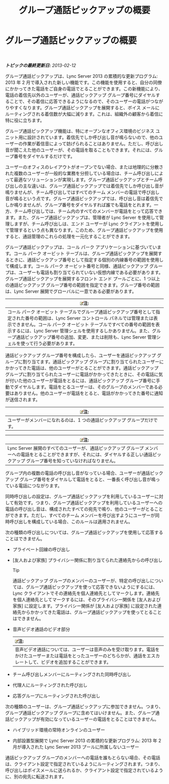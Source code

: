﻿---
title: グループ通話ピックアップの概要
TOCTitle: グループ通話ピックアップの概要
ms:assetid: 3dc0eca8-c773-463c-96bb-9cd6afa2a840
ms:mtpsurl: https://technet.microsoft.com/ja-jp/library/JJ945623(v=OCS.15)
ms:contentKeyID: 52056574
ms.date: 05/19/2016
mtps_version: v=OCS.15
ms.translationtype: HT
---

# グループ通話ピックアップの概要

 

_**トピックの最終更新日:** 2013-02-12_

グループ通話ピックアップは、Lync Server 2013 の累積的な更新プログラム: 2013 年 2 月で導入された新しい機能です。この機能を使用すると、自分の同僚にかかってきた電話をご自身の電話でとることができます。この新機能により、電話の着信先以外のユーザーが、通話ピックアップ グループ番号にダイヤルすることで、その着信に応答できるようになるので、そのユーザーの電話がつながりやすくなります。グループ通話ピックアップを展開すると、ボイス メールにルーティングされる着信数が大幅に減ります。これは、組織外の顧客から着信に特に役に立ちます。

グループ通話ピックアップ機能は、特にオープンなオフィス環境のビジネス ユニット用に設計されています。着信先でしか呼び出し音が鳴らないので、他のユーザーの作業が着信音によって妨げられることはありません。ただし、呼び出し音が聞こえた他のユーザーが、その電話を取ることもできます。それには、グループ番号をダイヤルするだけです。

ユーザーのオフィスのレイアウトがオープンでない場合、または地理的に分散された複数のユーザーが一般的な業務を分担している場合は、チーム呼び出しによって最適なソリューションが実現します。グループ通話ピックアップとチーム呼び出しの主な違いは、グループ通話ピックアップでは着信先でしか呼び出し音が鳴りませんが、チーム呼び出しではすべてのチーム メンバーの電話で呼び出し音が鳴るという点です。グループ通話ピックアップでは、呼び出し音は着信先でしか鳴りませんが、グループ番号をダイヤルすれば誰でも電話をとれます。一方、チーム呼び出しでは、チーム内のすべてのメンバーが電話をとって応答できます。また、グループ通話ピックアップは、管理者が Lync Server を使用して管理しますが、チーム呼び出しは、エンド ユーザーが Lync クライアントを使用して管理するという点も異なります。このため、グループ通話ピックアップを使用すると、通話管理のこれらの処理を一元化することができます。

グループ通話ピックアップは、コール パーク アプリケーションに基づいています。コール パーク オービット テーブルは、グループ通話ピックアップを展開するときに、通話ピックアップ番号として指定する個別の内線番号の範囲を使用して構成します。コール パーク オービット番号と同様、通話ピックアップ グループは、ユーザーも電話も割り当てられていない仮想内線である必要があります。グループ通話ピックアップを展開するフロント エンド プールごとに、1 つ以上の通話ピックアップ グループ番号の範囲を指定できます。グループ番号の範囲は、Lync Server 展開でグローバルに一意である必要があります。

<table>
<thead>
<tr class="header">
<th><img src="images/Gg412781.note(OCS.15).gif" title="note" alt="note" />注:</th>
</tr>
</thead>
<tbody>
<tr class="odd">
<td>コール パーク オービット テーブルでグループ通話ピックアップ番号として指定された番号の範囲は、Lync Server コントロール パネルでは管理または表示できません。コール パーク オービット テーブルですべての番号の範囲を表示するには、Lync Server 管理シェルを使用するしかありません。また、グループ通話ピックアップ番号の追加、変更、または削除も、Lync Server 管理シェルを使って行う必要があります。</td>
</tr>
</tbody>
</table>


通話ピックアップ グループ番号を構成したら、ユーザーを通話ピックアップ グループに割り当てます。通話ピックアップ グループに割り当てられたユーザーにかかってきた電話は、他のユーザーがとることができます。通話ピックアップ グループに割り当てられたユーザーに電話がかかってきたときに、その電話に気が付いた他のユーザーが電話をとるには、通話ピックアップ グループ番号に手動でダイヤルします。電話をとるユーザーは、そのグループのメンバーである必要はありません。他のユーザーが電話をとると、電話がかかってきた番号に通知が送信されます。

<table>
<thead>
<tr class="header">
<th><img src="images/Gg412781.note(OCS.15).gif" title="note" alt="note" />注:</th>
</tr>
</thead>
<tbody>
<tr class="odd">
<td>ユーザーがメンバーになれるのは、1 つの通話ピックアップ グループだけです。</td>
</tr>
</tbody>
</table>


<table>
<thead>
<tr class="header">
<th><img src="images/Gg412781.note(OCS.15).gif" title="note" alt="note" />注:</th>
</tr>
</thead>
<tbody>
<tr class="odd">
<td>Lync Server 展開のすべてのユーザーが、通話ピックアップ グループ メンバーへの電話をとることができますが、それには、ダイヤルする正しい通話ピックアップ グループ番号を知っていなければなりません。</td>
</tr>
</tbody>
</table>


グループ内の複数の電話の呼び出し音がなっている場合、ユーザーが通話ピックアップ グループ番号をダイヤルして電話をとると、一番長く呼び出し音が鳴っている電話につながります。

同時呼び出しの設定は、グループ通話ピックアップを利用しているユーザーに対して有効です。つまり、グループ通話ピックアップを利用しているユーザーへの電話の呼び出し音は、構成されたすべての宛先で鳴り、他のユーザーがとることができます。ただし、すべてのチーム メンバーを呼び出すようにユーザーが同時呼び出しを構成している場合、このルールは適用されません。

次の種類の呼び出しについては、グループ通話ピックアップを使用して応答することはできません。

  - プライベート回線の呼び出し

  - \[友人および家族\] プライバシー関係に割り当てられた連絡先からの呼び出し
    

    > [!TIP]
    > 通話ピックアップ グループのメンバーのユーザーが、特定の呼び出しについては、グループ通話ピックアップを使って応答できないようにするには、Lync クライアントでその連絡先を個人連絡先としてマークします。連絡先を個人連絡先としてマークするには、そのプライバシー関係を [友人および家族] に設定します。プライバシー関係が [友人および家族] に設定された連絡先からかかってきた電話は、グループ通話ピックアップを使ってとることはできません。



  - 音声ビデオ通話のビデオ部分
    
    <table>
    <thead>
    <tr class="header">
    <th><img src="images/Gg412781.note(OCS.15).gif" title="note" alt="note" />注:</th>
    </tr>
    </thead>
    <tbody>
    <tr class="odd">
    <td>音声ビデオ通話については、ユーザーは音声のみを受け取ります。電話をかけたユーザーまたは電話をとったユーザーのどちらかが、通話をエスカレートして、ビデオを追加することができます。</td>
    </tr>
    </tbody>
    </table>


  - チーム呼び出しメンバーにルーティングされた同時呼び出し

  - 代理人にルーティングされた呼び出し

  - 応答グループにルーティングされた呼び出し

次の種類のユーザーは、グループ通話ピックアップに参加できません。つまり、グループ通話ピックアップ グループに含めてはいけません。また、グループ通話ピックアップが有効になっているユーザーの電話をとることはできません。

  - ハイブリッド環境の常時オンラインのユーザー

  - 内部設置型展開で Lync Server 2013 の累積的な更新プログラム: 2013 年 2 月が導入された Lync Server 2013 プールに所属しないユーザー

通話ピックアップ グループのメンバーへの電話を誰もとらない場合、その電話は、クライアント設定で指定されているようにルーティングされます。つまり、呼び出しはボイスメールに送られるか、クライアント設定で指定されているように、別の宛先に転送されます。

